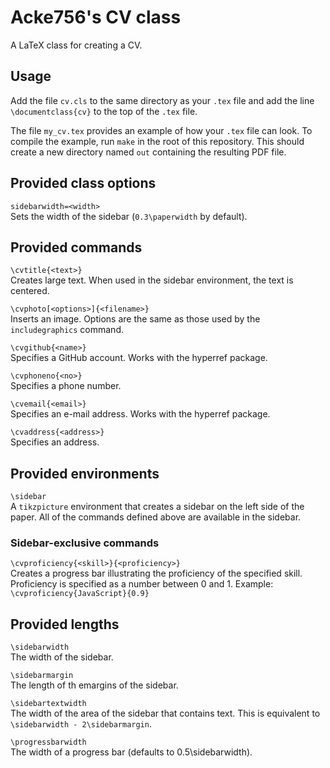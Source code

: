 # Acke756's CV class

A LaTeX class for creating a CV.

## Usage

Add the file `cv.cls` to the same directory as your `.tex` file and add the line
`\documentclass{cv}` to the top of the `.tex` file.

The file `my_cv.tex` provides an example of how your `.tex` file can look. To
compile the example, run `make` in the root of this repository. This should
create a new directory named `out` containing the resulting PDF file.

## Provided class options
`sidebarwidth=<width>`  
Sets the width of the sidebar (`0.3\paperwidth` by
default).

## Provided commands
`\cvtitle{<text>}`  
Creates large text. When used in the sidebar environment, the text is centered.

`\cvphoto[<options>]{<filename>}`  
Inserts an image. Options are the same as those used by the `includegraphics`
command.

`\cvgithub{<name>}`  
Specifies a GitHub account. Works with the hyperref package.

`\cvphoneno{<no>}`  
Specifies a phone number.

`\cvemail{<email>}`  
Specifies an e-mail address. Works with the hyperref package.

`\cvaddress{<address>}`  
Specifies an address.

## Provided environments
`\sidebar`  
A `tikzpicture` environment that creates a sidebar on the left
side of the paper. All of the commands defined above are available in the
sidebar.

### Sidebar-exclusive commands
`\cvproficiency{<skill>}{<proficiency>}`  
Creates a progress bar illustrating the proficiency of the specified skill.
Proficiency is specified as a number between 0 and 1.
Example: `\cvproficiency{JavaScript}{0.9}`

## Provided lengths
`\sidebarwidth`  
The width of the sidebar.

`\sidebarmargin`  
The length of th emargins of the sidebar.

`\sidebartextwidth`  
The width of the area of the sidebar that contains text. This is equivalent
to `\sidebarwidth - 2\sidebarmargin`.

`\progressbarwidth`  
The width of a progress bar (defaults to 0.5\sidebarwidth).
